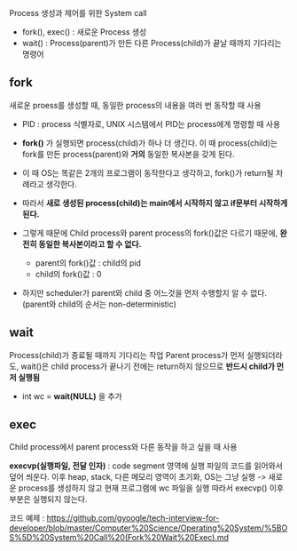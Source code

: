 Process 생성과 제어를 위한 System call
- fork(), exec() : 새로운 Process 생성
- wait() : Process(parent)가 만든 다른 Process(child)가 끝날 때까지 기다리는 명령어

## fork
새로운 proess를 생성할 때, 동일한 process의 내용을 여러 번 동작할 때 사용
- PID : process 식별자로, UNIX 시스템에서 PID는 process에게 명령할 때 사용

- **fork()** 가 실행되면 process(child)가 하나 더 생긴다. 이 때 process(child)는 fork를 만든 process(parent)와 **거의** 동일한 복사본을 갖게 된다.
- 이 때 OS는 똑같은 2개의 프로그램이 동작한다고 생각하고, fork()가 return될 차례라고 생각한다. 
- 따라서 **새로 생성된 process(child)는 main에서 시작하지 않고 if문부터 시작하게 된다.**
- 그렇게 때문에 Child process와 parent process의 fork()값은 다르기 때문에, **완전히 동일한 복사본이라고 할 수 없다.**
    -  parent의 fork()값 : child의 pid
    -  child의 fork()값 : 0
- 하지만 scheduler가 parent와 child 중 어느것을 먼저 수행할지 알 수 없다. (parent와 child의 순서는 non-deterministic)


## wait
Process(child)가 종료될 때까지 기다리는 작업
Parent process가 먼저 실행되더라도, wait()은 child process가 끝나기 전에는 return하지 않으므로 **반드시 child가 먼저 실행됨**
- int wc = **wait(NULL)** 을 추가


## exec
Child process에서 parent process와 다른 동작을 하고 싶을 때 사용

**execvp(실행파일, 전달 인자)** : code segment 영역에 실행 파일의 코드를 읽어와서 덮어 씌운다. 
이후 heap, stack, 다른 메모리 영역이 초기화, OS는 그냥 실행
-> 새로운 process를 생성하지 않고 현재 프로그램에 wc 파일을 실행 
따라서 execvp() 이후 부분은 실행되지 않는다.


코드 예제 : https://github.com/gyoogle/tech-interview-for-developer/blob/master/Computer%20Science/Operating%20System/%5BOS%5D%20System%20Call%20(Fork%20Wait%20Exec).md
